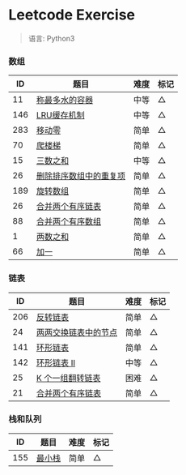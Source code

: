 # Leetcode Exercise

> 语言: Python3

### 数组

ID   | 题目                                         |  难度  |  标记 
--   |--                                           |--     |--
11   | [称最多水的容器](11_container_with_most_water) | 中等   |  △
146  | [LRU缓存机制](146_lru_cache)                  | 中等   |  △
283  | [移动零](283_move_zeroes)                     | 简单   |  △
70   | [爬楼梯](70_climbing_stairs)                  | 简单   |  △
15   | [三数之和](15_3sum)                           | 中等   |  △
26   | [删除排序数组中的重复项](26_remove_duplicates_from_sorted_array) | 简单   |  △
189  | [旋转数组](189_rotate_array)                    | 简单   |  △
26   | [合并两个有序链表](26_remove_duplicates_from_sorted_array) | 简单   |  △
88   | [合并两个有序数组](88_merge_sorted_array)       | 简单   |  △
1    | [两数之和](1_two_sum)                          | 简单   |  △
66   | [加一](66_plus_one)                           | 简单   |  △


### 链表

ID   | 题目                                           |  难度  |  标记 
--   |--                                              |--     |--
 206 |  [反转链表](206_reverse_linked_list)            | 简单   |  △
 24  |  [两两交换链表中的节点](24_swap_nodes_in_pairs)   | 简单   |  △
 141 |  [环形链表](141_linked_list_cycle)              | 简单   |  △
 142 |  [环形链表 II](142_linked_list_cycle_2)         | 中等   |  △
 25  |  [K 个一组翻转链表](25_reverse_nodes_in_k_group) | 困难   |  △
 21  |  [合并两个有序链表](21_merge_two_sorted_lists)    | 简单   |  △
 
 
### 栈和队列

ID   | 题目                                           |  难度  |  标记 
--   |--                                              |--     |--
155  |  [最小栈](155_min_stack)                        | 简单   |  △
